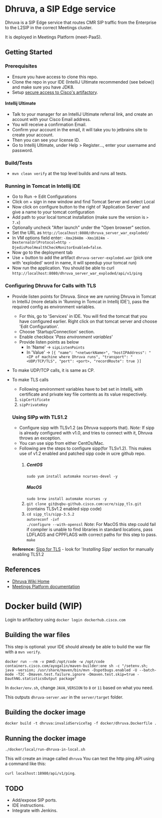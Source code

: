 # Dhruva, a SIP Edge service

Dhruva is a SIP Edge service that routes CMR SIP traffic from the Enterprise to the L2SIP in the correct Meetings cluster.

It is deployed in Meetings Platform (meet-PaaS).

## Getting Started

### Prerequisites
- Ensure you have access to clone this repo.
- Clone the repo in your IDE (IntelliJ Ultimate recommended (see below)) and make sure you have JDK8.
- Setup [secure access to Cisco's artifactory](https://sqbu-github.cisco.com/pages/WebexSquared/docs/DeveloperTools/maven.html).

#### Intellij Ultimate

- Talk to your manager for an IntelliJ Ultimate referral link, and create an account with your Cisco Email address.
- You will receive a confirmation Email.
- Confirm your account in the email, it will take you to jetbrains site to create your account.
- Then you can see your license ID.
- Go to Intellij Ultimate, under Help > Register..., enter your username and password.
 
### Build/Tests
- `mvn clean verify` at the top level builds and runs all tests.

### Running in Tomcat in Intellij IDE
- Go to Run -> Edit Configurations
- Click on + sign in new window and find Tomcat Server and select Local
- Now click on configure button to the right of 'Application Server' and give a name to your tomcat configuration
- Add path to your local tomcat installation (make sure the version is `> 7.x`)
- Optionally uncheck "After launch" under the "Open browser" section.
- Set the URL as `http://localhost:8080/dhruva_server_war_exploded/`
- In VM options field enter: `-Xmx2048m -Xms1024m -DexternalUrlProtocol=http -DjedisPoolHealthCheckMonitorEnabled=false`.
- Now go to the deployment tab
- Use + button to add the artifact `dhruva-server-exploded.war` (pick one with 'exploded' word in name, it will speedup your tomcat run)
- Now run the application. You should be able to curl `http://localhost:8080/dhruva_server_war_exploded/api/v1/ping`

### Configuring Dhruva for Calls with TLS
- Provide listen points for Dhruva. Since we are running Dhruva in Tomcat in IntelliJ (more details in 'Running in Tomcat in Intellij IDE'), 
pass the required config as environment variables.
    - For this, go to 'Services' in IDE. You will find the tomcat that you have configured earlier. Right click on that tomcat server 
    and choose 'Edit Configuration'.
    - Choose 'Startup/Connection' section. 
    - Enable checkbox '_Pass environment variables_'
    - Provide listen points as below
        - In 'Name' -> `sipListenPoints`
        - In 'Value' -> `[{
                        	"name": "<networkName>",
                        	"hostIPAddress": "<IP of machine where Dhruva runs",
                        	"transport": "<UDP/TCP/TLS",
                        	"port": <port>,
                        	"recordRoute": true
                        }] `
- To make UDP/TCP calls, it is same as CP. 
- To make TLS calls
    - Following environment variables have to bet set in Intellij, with certificate and private key file contents as its value respectively.
    1. `sipCertificate`
    2. `sipPrivateKey`
    
    ### Using SIPp with TLS1.2
    - Configure sipp with TLSv1.2 (as Dhruva supports that). _Note:_ If sipp is already configured with v1.0,
     and tries to connect with it, Dhruva throws an exception.  
    - You can use sipp from either CentOs/Mac. 
    - Following are the steps to configure sipp(for TLSv1.2). This makes use of v1.2 enabled and patched sipp code in ucre github repo.
        1. ##### CentOS
            `sudo yum install automake ncurses-devel -y`
           ##### MacOS
            `sudo brew install automake ncurses -y`
        2. `git clone git@sqbu-github.cisco.com:ucre/sipp_tls.git` (contains TLSv1.2 enabled sipp code)
        3. `cd sipp_tls/sipp-3.5.2` <br/> 
           `autoreconf -ivf` <br/> 
           `./configure --with-openssl` _Note_: For MacOS this step could fail if compiler is unable to find libraries in standard locations, pass LDFLAGS and CPPFLAGS with correct paths for this step to pass. <br/> 
           `make`
     
    **Reference:** [Sipp for TLS](http://sipp.sourceforge.net/doc3.3/reference.html) - look for '_Installing Sipp_' section
    for manually enabling TLS1.2
           
## References

- [Dhruva Wiki Home](https://confluence-eng-gpk2.cisco.com/conf/display/DHRUVA/Dhruva+-+Next+Gen+SIP+Edge)
- [Meetings Platform documentation](https://sqbu-github.cisco.com/pages/WebexPlatform/docs/)

# Docker build (WIP)

Login to artifactory using `docker login dockerhub.cisco.com`

## Building the war files

This step is optional: your IDE should already be able to build the war file with a `mvn verify`.

`docker run --rm -v `pwd`:/opt/code -w /opt/code containers.cisco.com/ayogalin/maven-builder:one sh -c "/setenv.sh; java -version; /usr/share/maven/bin/mvn -Dspotbugs.enabled -U --batch-mode -T2C -Dmaven.test.failure.ignore -Dmaven.test.skip=true -DauthNG.statisticsOutput package"`

In `docker/env.sh`, change `JAVA_VERSION` to `8` or `11` based on what you need.

This outputs `dhruva-server.war` in the `server/target` folder.

## Building the docker image

`docker build -t dhruva:invalidServiceTag -f docker/dhruva.Dockerfile .`

## Running the docker image

`./docker/local/run-dhruva-in-local.sh`

This will create an image called `dhruva`
You can test the http ping API using a command like this:

`curl localhost:18980/api/v1/ping`.

## TODO

- Add/expose SIP ports.
- IDE instructions.
- Integrate with Jenkins.
